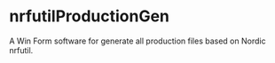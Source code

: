 # nrfutilProductionGen
A Win Form software for generate all production files based on Nordic nrfutil.
